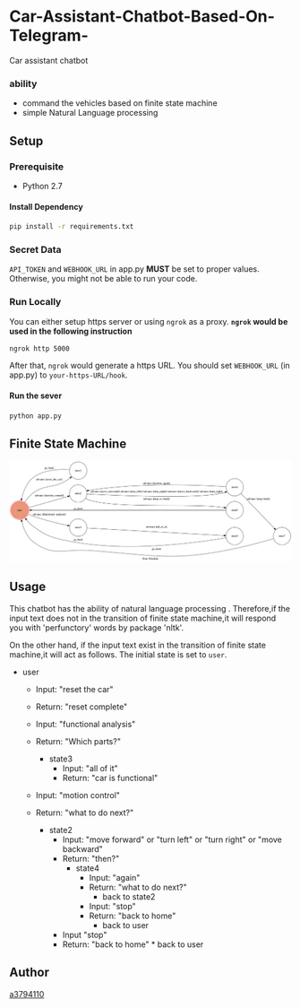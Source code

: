 # Car-Assistant-Chatbot-Based-On-Telegram-
Car assistant chatbot
### ability
* command the vehicles based on finite state machine
* simple Natural Language processing
 
## Setup
### Prerequisite
* Python 2.7
#### Install Dependency
```sh
pip install -r requirements.txt
```
### Secret Data
`API_TOKEN` and `WEBHOOK_URL` in app.py **MUST** be set to proper values.
Otherwise, you might not be able to run your code.
### Run Locally
You can either setup https server or using `ngrok` as a proxy.
**`ngrok` would be used in the following instruction**
```sh
ngrok http 5000
```
After that, `ngrok` would generate a https URL.
You should set `WEBHOOK_URL` (in app.py) to `your-https-URL/hook`.
#### Run the sever
```sh
python app.py
```
## Finite State Machine
![fsm](./show-fsm.png)
## Usage
This chatbot has the ability of natural language processing . Therefore,if the input text does not in the transition of finite state machine,it will respond you with 'perfunctory' words by package 'nltk'.

On the other hand, if the input text exist in the transition of finite state machine,it will act as follows.
The initial state is set to `user`. 
* user
	* Input: "reset the car"
	* Return: "reset complete"
	
	* Input: "functional analysis"
	* Return: "Which parts?"
		* state3
			* Input: "all of it"
			* Return: "car is functional"
			
	* Input: "motion control"
	* Return: "what to do next?"
		* state2
			* Input: "move forward" or "turn left" or "turn right" or "move backward"
			* Return: "then?"
				* state4
					* Input: "again"
					* Return: "what to do next?"
						* back to state2
					* Input: "stop"
					* Return: "back to home"
						* back to user
			* Input "stop"
			* Return: "back to home"
					* back to user
## Author
[a3794110](https://github.com/a3794110)
